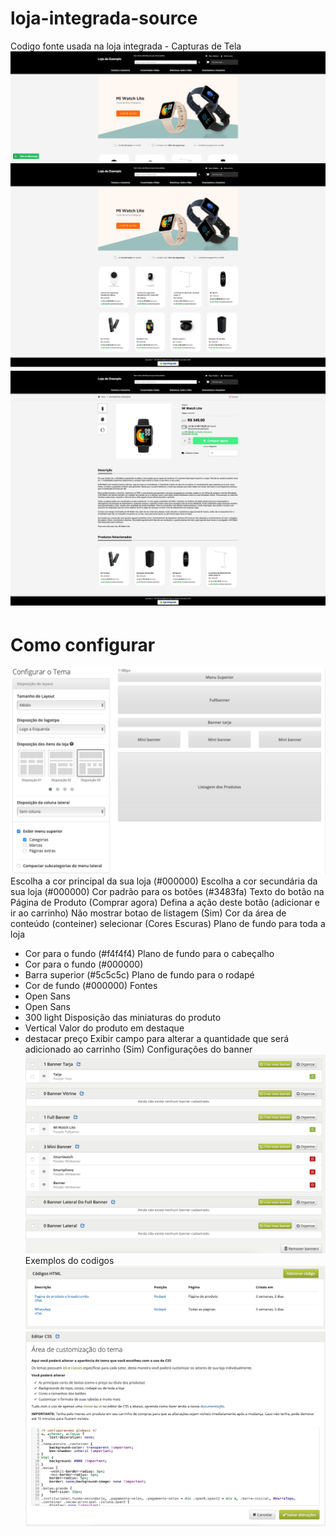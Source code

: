 # loja-integrada-source
Codigo fonte usada na loja integrada - Capturas de Tela
![alt text](https://github.com/alexander-codec/loja-integrada-source/raw/main/exemplo.png)
![alt text](https://github.com/alexander-codec/loja-integrada-source/raw/main/fullpagehome.png)
![alt text](https://github.com/alexander-codec/loja-integrada-source/raw/main/fullpageproduct.png)

# Como configurar
![alt text](https://github.com/alexander-codec/loja-integrada-source/raw/main/layout.png)
Escolha a cor principal da sua loja (#000000)
Escolha a cor secundária da sua loja (#000000)
Cor padrão para os botões (#3483fa)
Texto do botão na Página de Produto (Comprar agora)
Defina a ação deste botão (adicionar e ir ao carrinho)
Não mostrar botao de listagem (Sim)
Cor da área de conteúdo (conteiner) selecionar (Cores Escuras)
Plano de fundo para toda a loja
- Cor para o fundo (#f4f4f4)
Plano de fundo para o cabeçalho
- Cor para o fundo (#000000)
- Barra superior (#5c5c5c)
Plano de fundo para o rodapé
- Cor de fundo (#000000)
Fontes
- Open Sans
- Open Sans
- 300 light
Disposição das miniaturas do produto
- Vertical
Valor do produto em destaque
- destacar preço
Exibir campo para alterar a quantidade que será adicionado ao carrinho (Sim)
Configurações do banner
![alt text](https://github.com/alexander-codec/loja-integrada-source/raw/main/banners.png)
Exemplos do codigos
![alt text](https://github.com/alexander-codec/loja-integrada-source/raw/main/html.png)
![alt text](https://github.com/alexander-codec/loja-integrada-source/raw/main/css.png)
